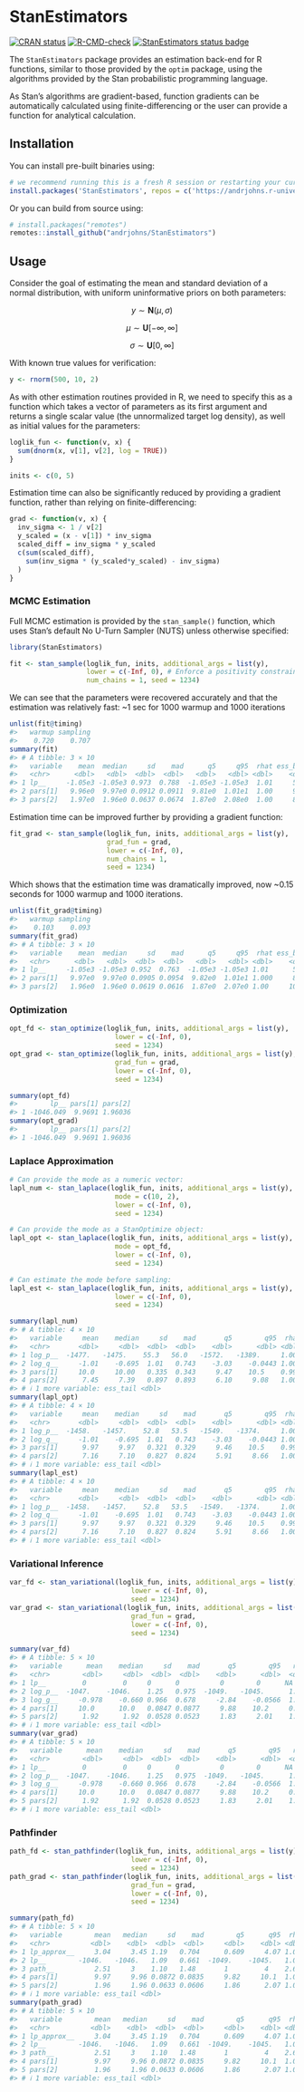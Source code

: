 
<!-- README.md is generated from README.Rmd. Please edit that file -->

# StanEstimators

<!-- badges: start -->

[![CRAN
status](https://www.r-pkg.org/badges/version/StanEstimators)](https://CRAN.R-project.org/package=StanEstimators)
[![R-CMD-check](https://github.com/andrjohns/StanEstimators/actions/workflows/R-CMD-check.yaml/badge.svg)](https://github.com/andrjohns/StanEstimators/actions/workflows/R-CMD-check.yaml)
[![StanEstimators status
badge](https://andrjohns.r-universe.dev/badges/StanEstimators)](https://andrjohns.r-universe.dev/StanEstimators)
<!-- badges: end -->

The `StanEstimators` package provides an estimation back-end for R
functions, similar to those provided by the `optim` package, using the
algorithms provided by the Stan probabilistic programming language.

As Stan’s algorithms are gradient-based, function gradients can be
automatically calculated using finite-differencing or the user can
provide a function for analytical calculation.

## Installation

You can install pre-built binaries using:

``` r
# we recommend running this is a fresh R session or restarting your current session
install.packages('StanEstimators', repos = c('https://andrjohns.r-universe.dev', 'https://cloud.r-project.org'))
```

Or you can build from source using:

``` r
# install.packages("remotes")
remotes::install_github("andrjohns/StanEstimators")
```

## Usage

Consider the goal of estimating the mean and standard deviation of a
normal distribution, with uniform uninformative priors on both
parameters:

$$
y \sim \textbf{N}(\mu, \sigma)
$$

$$
\mu \sim \textbf{U}[-\infty, \infty]
$$

$$
\sigma \sim \textbf{U}[0, \infty]
$$

With known true values for verification:

``` r
y <- rnorm(500, 10, 2)
```

As with other estimation routines provided in R, we need to specify this
as a function which takes a vector of parameters as its first argument
and returns a single scalar value (the unnormalized target log density),
as well as initial values for the parameters:

``` r
loglik_fun <- function(v, x) {
  sum(dnorm(x, v[1], v[2], log = TRUE))
}

inits <- c(0, 5)
```

Estimation time can also be significantly reduced by providing a
gradient function, rather than relying on finite-differencing:

``` r
grad <- function(v, x) {
  inv_sigma <- 1 / v[2]
  y_scaled = (x - v[1]) * inv_sigma
  scaled_diff = inv_sigma * y_scaled
  c(sum(scaled_diff),
    sum(inv_sigma * (y_scaled*y_scaled) - inv_sigma)
  )
}
```

### MCMC Estimation

Full MCMC estimation is provided by the `stan_sample()` function, which
uses Stan’s default No U-Turn Sampler (NUTS) unless otherwise specified:

``` r
library(StanEstimators)

fit <- stan_sample(loglik_fun, inits, additional_args = list(y),
                   lower = c(-Inf, 0), # Enforce a positivity constraint for SD
                   num_chains = 1, seed = 1234)
```

We can see that the parameters were recovered accurately and that the
estimation was relatively fast: ~1 sec for 1000 warmup and 1000
iterations

``` r
unlist(fit@timing)
#>   warmup sampling 
#>    0.720    0.707
summary(fit)
#> # A tibble: 3 × 10
#>   variable    mean  median     sd    mad      q5     q95  rhat ess_bulk ess_tail
#>   <chr>      <dbl>   <dbl>  <dbl>  <dbl>   <dbl>   <dbl> <dbl>    <dbl>    <dbl>
#> 1 lp__     -1.05e3 -1.05e3 0.973  0.788  -1.05e3 -1.05e3  1.01     521.     720.
#> 2 pars[1]   9.96e0  9.97e0 0.0912 0.0911  9.81e0  1.01e1  1.00     943.     712.
#> 3 pars[2]   1.97e0  1.96e0 0.0637 0.0674  1.87e0  2.08e0  1.00     878.     615.
```

Estimation time can be improved further by providing a gradient
function:

``` r
fit_grad <- stan_sample(loglik_fun, inits, additional_args = list(y),
                        grad_fun = grad,
                        lower = c(-Inf, 0),
                        num_chains = 1,
                        seed = 1234)
```

Which shows that the estimation time was dramatically improved, now
~0.15 seconds for 1000 warmup and 1000 iterations.

``` r
unlist(fit_grad@timing)
#>   warmup sampling 
#>    0.103    0.093
summary(fit_grad)
#> # A tibble: 3 × 10
#>   variable    mean  median     sd    mad      q5     q95  rhat ess_bulk ess_tail
#>   <chr>      <dbl>   <dbl>  <dbl>  <dbl>   <dbl>   <dbl> <dbl>    <dbl>    <dbl>
#> 1 lp__     -1.05e3 -1.05e3 0.952  0.763  -1.05e3 -1.05e3 1.01      500.     675.
#> 2 pars[1]   9.97e0  9.97e0 0.0905 0.0954  9.82e0  1.01e1 1.000     830.     531.
#> 3 pars[2]   1.96e0  1.96e0 0.0619 0.0616  1.87e0  2.07e0 1.00     1047.     640.
```

### Optimization

``` r
opt_fd <- stan_optimize(loglik_fun, inits, additional_args = list(y),
                          lower = c(-Inf, 0),
                          seed = 1234)
opt_grad <- stan_optimize(loglik_fun, inits, additional_args = list(y),
                          grad_fun = grad,
                          lower = c(-Inf, 0),
                          seed = 1234)
```

``` r
summary(opt_fd)
#>        lp__ pars[1] pars[2]
#> 1 -1046.049  9.9691 1.96036
summary(opt_grad)
#>        lp__ pars[1] pars[2]
#> 1 -1046.049  9.9691 1.96036
```

### Laplace Approximation

``` r
# Can provide the mode as a numeric vector:
lapl_num <- stan_laplace(loglik_fun, inits, additional_args = list(y),
                          mode = c(10, 2),
                          lower = c(-Inf, 0),
                          seed = 1234)

# Can provide the mode as a StanOptimize object:
lapl_opt <- stan_laplace(loglik_fun, inits, additional_args = list(y),
                          mode = opt_fd,
                          lower = c(-Inf, 0),
                          seed = 1234)

# Can estimate the mode before sampling:
lapl_est <- stan_laplace(loglik_fun, inits, additional_args = list(y),
                          lower = c(-Inf, 0),
                          seed = 1234)
```

``` r
summary(lapl_num)
#> # A tibble: 4 × 10
#>   variable     mean    median     sd    mad       q5        q95  rhat ess_bulk
#>   <chr>       <dbl>     <dbl>  <dbl>  <dbl>    <dbl>      <dbl> <dbl>    <dbl>
#> 1 log_p__  -1477.   -1475.    55.3   56.0   -1572.   -1389.     1.00      986.
#> 2 log_q__     -1.01    -0.695  1.01   0.743    -3.03    -0.0443 1.00      913.
#> 3 pars[1]     10.0     10.00   0.335  0.343     9.47    10.5    0.999     831.
#> 4 pars[2]      7.45     7.39   0.897  0.893     6.10     9.08   1.00      987.
#> # ℹ 1 more variable: ess_tail <dbl>
summary(lapl_opt)
#> # A tibble: 4 × 10
#>   variable     mean    median     sd    mad       q5        q95  rhat ess_bulk
#>   <chr>       <dbl>     <dbl>  <dbl>  <dbl>    <dbl>      <dbl> <dbl>    <dbl>
#> 1 log_p__  -1458.   -1457.    52.8   53.5   -1549.   -1374.     1.00      986.
#> 2 log_q__     -1.01    -0.695  1.01   0.743    -3.03    -0.0443 1.00      913.
#> 3 pars[1]      9.97     9.97   0.321  0.329     9.46    10.5    0.999     830.
#> 4 pars[2]      7.16     7.10   0.827  0.824     5.91     8.66   1.00      987.
#> # ℹ 1 more variable: ess_tail <dbl>
summary(lapl_est)
#> # A tibble: 4 × 10
#>   variable     mean    median     sd    mad       q5        q95  rhat ess_bulk
#>   <chr>       <dbl>     <dbl>  <dbl>  <dbl>    <dbl>      <dbl> <dbl>    <dbl>
#> 1 log_p__  -1458.   -1457.    52.8   53.5   -1549.   -1374.     1.00      986.
#> 2 log_q__     -1.01    -0.695  1.01   0.743    -3.03    -0.0443 1.00      913.
#> 3 pars[1]      9.97     9.97   0.321  0.329     9.46    10.5    0.999     830.
#> 4 pars[2]      7.16     7.10   0.827  0.824     5.91     8.66   1.00      987.
#> # ℹ 1 more variable: ess_tail <dbl>
```

### Variational Inference

``` r
var_fd <- stan_variational(loglik_fun, inits, additional_args = list(y),
                              lower = c(-Inf, 0),
                              seed = 1234)
var_grad <- stan_variational(loglik_fun, inits, additional_args = list(y),
                              grad_fun = grad,
                              lower = c(-Inf, 0),
                              seed = 1234)
```

``` r
summary(var_fd)
#> # A tibble: 5 × 10
#>   variable      mean    median     sd    mad       q5        q95   rhat ess_bulk
#>   <chr>        <dbl>     <dbl>  <dbl>  <dbl>    <dbl>      <dbl>  <dbl>    <dbl>
#> 1 lp__         0         0     0      0          0        0      NA          NA 
#> 2 log_p__  -1047.    -1046.    1.25   0.975  -1049.   -1045.      1.00     1017.
#> 3 log_g__     -0.978    -0.660 0.966  0.678     -2.84    -0.0566  1.00     1054.
#> 4 pars[1]     10.0      10.0   0.0847 0.0877     9.88    10.2     0.999    1025.
#> 5 pars[2]      1.92      1.92  0.0528 0.0523     1.83     2.01    1.00     1047.
#> # ℹ 1 more variable: ess_tail <dbl>
summary(var_grad)
#> # A tibble: 5 × 10
#>   variable      mean    median     sd    mad       q5        q95   rhat ess_bulk
#>   <chr>        <dbl>     <dbl>  <dbl>  <dbl>    <dbl>      <dbl>  <dbl>    <dbl>
#> 1 lp__         0         0     0      0          0        0      NA          NA 
#> 2 log_p__  -1047.    -1046.    1.25   0.975  -1049.   -1045.      1.00     1017.
#> 3 log_g__     -0.978    -0.660 0.966  0.678     -2.84    -0.0566  1.00     1054.
#> 4 pars[1]     10.0      10.0   0.0847 0.0877     9.88    10.2     0.999    1025.
#> 5 pars[2]      1.92      1.92  0.0528 0.0523     1.83     2.01    1.00     1047.
#> # ℹ 1 more variable: ess_tail <dbl>
```

### Pathfinder

``` r
path_fd <- stan_pathfinder(loglik_fun, inits, additional_args = list(y),
                              lower = c(-Inf, 0),
                              seed = 1234)
path_grad <- stan_pathfinder(loglik_fun, inits, additional_args = list(y),
                              grad_fun = grad,
                              lower = c(-Inf, 0),
                              seed = 1234)
```

``` r
summary(path_fd)
#> # A tibble: 5 × 10
#>   variable        mean   median     sd    mad        q5      q95  rhat ess_bulk
#>   <chr>          <dbl>    <dbl>  <dbl>  <dbl>     <dbl>    <dbl> <dbl>    <dbl>
#> 1 lp_approx__     3.04     3.45 1.19   0.704      0.609     4.07 1.00    652.  
#> 2 lp__        -1046.   -1046.   1.09   0.661  -1049.    -1045.   1.00    653.  
#> 3 path__          2.51     3    1.10   1.48       1         4    2.65      1.20
#> 4 pars[1]         9.97     9.96 0.0872 0.0835     9.82     10.1  1.000   803.  
#> 5 pars[2]         1.96     1.96 0.0633 0.0606     1.86      2.07 1.00    734.  
#> # ℹ 1 more variable: ess_tail <dbl>
summary(path_grad)
#> # A tibble: 5 × 10
#>   variable        mean   median     sd    mad        q5      q95  rhat ess_bulk
#>   <chr>          <dbl>    <dbl>  <dbl>  <dbl>     <dbl>    <dbl> <dbl>    <dbl>
#> 1 lp_approx__     3.04     3.45 1.19   0.704      0.609     4.07 1.00    652.  
#> 2 lp__        -1046.   -1046.   1.09   0.661  -1049.    -1045.   1.00    653.  
#> 3 path__          2.51     3    1.10   1.48       1         4    2.65      1.20
#> 4 pars[1]         9.97     9.96 0.0872 0.0835     9.82     10.1  1.000   803.  
#> 5 pars[2]         1.96     1.96 0.0633 0.0606     1.86      2.07 1.00    734.  
#> # ℹ 1 more variable: ess_tail <dbl>
```
